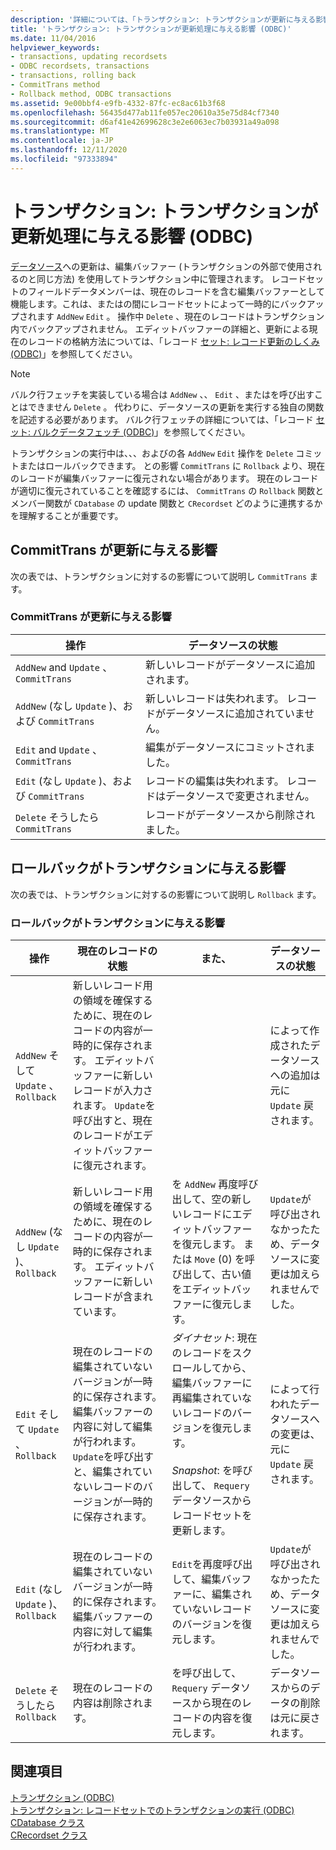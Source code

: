 ```yaml
---
description: '詳細については、「トランザクション: トランザクションが更新に与える影響 (ODBC)」を参照してください。'
title: 'トランザクション: トランザクションが更新処理に与える影響 (ODBC)'
ms.date: 11/04/2016
helpviewer_keywords:
- transactions, updating recordsets
- ODBC recordsets, transactions
- transactions, rolling back
- CommitTrans method
- Rollback method, ODBC transactions
ms.assetid: 9e00bbf4-e9fb-4332-87fc-ec8ac61b3f68
ms.openlocfilehash: 56435d477ab11fe057ec20610a35e75d84cf7340
ms.sourcegitcommit: d6af41e42699628c3e2e6063ec7b03931a49a098
ms.translationtype: MT
ms.contentlocale: ja-JP
ms.lasthandoff: 12/11/2020
ms.locfileid: "97333894"
---
```

# <a name="transaction-how-transactions-affect-updates-odbc"></a>トランザクション: トランザクションが更新処理に与える影響 (ODBC)

[データソース](../../data/odbc/data-source-odbc.md)への更新は、編集バッファー (トランザクションの外部で使用されるのと同じ方法) を使用してトランザクション中に管理されます。 レコードセットのフィールドデータメンバーは、現在のレコードを含む編集バッファーとして機能します。これは、またはの間にレコードセットによって一時的にバックアップされます `AddNew` `Edit` 。 操作中 `Delete` 、現在のレコードはトランザクション内でバックアップされません。 エディットバッファーの詳細と、更新による現在のレコードの格納方法については、「レコード [セット: レコード更新のしくみ (ODBC)](../../data/odbc/recordset-how-recordsets-update-records-odbc.md)」を参照してください。

> [!NOTE]
> バルク行フェッチを実装している場合は `AddNew` 、、 `Edit` 、またはを呼び出すことはできません `Delete` 。 代わりに、データソースの更新を実行する独自の関数を記述する必要があります。 バルク行フェッチの詳細については、「レコード [セット: バルクデータフェッチ (ODBC)](../../data/odbc/recordset-fetching-records-in-bulk-odbc.md)」を参照してください。

トランザクションの実行中は、、、およびの各 `AddNew` `Edit` 操作を `Delete` コミットまたはロールバックできます。 との影響 `CommitTrans` に `Rollback` より、現在のレコードが編集バッファーに復元されない場合があります。 現在のレコードが適切に復元されていることを確認するには、 `CommitTrans` の `Rollback` 関数とメンバー関数が `CDatabase` の update 関数と `CRecordset` どのように連携するかを理解することが重要です。

## <a name="how-committrans-affects-updates"></a><a name="_core_how_committrans_affects_updates"></a> CommitTrans が更新に与える影響

次の表では、トランザクションに対するの影響について説明し `CommitTrans` ます。

### <a name="how-committrans-affects-updates"></a>CommitTrans が更新に与える影響

|操作|データソースの状態|
|---------------|---------------------------|
|`AddNew` and `Update` 、 `CommitTrans`|新しいレコードがデータソースに追加されます。|
|`AddNew` (なし `Update` )、および `CommitTrans`|新しいレコードは失われます。 レコードがデータソースに追加されていません。|
|`Edit` and `Update` 、 `CommitTrans`|編集がデータソースにコミットされました。|
|`Edit` (なし `Update` )、および `CommitTrans`|レコードの編集は失われます。 レコードはデータソースで変更されません。|
|`Delete` そうしたら `CommitTrans`|レコードがデータソースから削除されました。|

## <a name="how-rollback-affects-transactions"></a><a name="_core_how_rollback_affects_updates"></a> ロールバックがトランザクションに与える影響

次の表では、トランザクションに対するの影響について説明し `Rollback` ます。

### <a name="how-rollback-affects-transactions"></a>ロールバックがトランザクションに与える影響

|操作|現在のレコードの状態|また、|データソースの状態|
|---------------|------------------------------|-------------------|---------------------------|
|`AddNew` そして `Update` 、 `Rollback`|新しいレコード用の領域を確保するために、現在のレコードの内容が一時的に保存されます。 エディットバッファーに新しいレコードが入力されます。 `Update`を呼び出すと、現在のレコードがエディットバッファーに復元されます。||によって作成されたデータソースへの追加は元に `Update` 戻されます。|
|`AddNew` (なし `Update` )、 `Rollback`|新しいレコード用の領域を確保するために、現在のレコードの内容が一時的に保存されます。 エディットバッファーに新しいレコードが含まれています。|を `AddNew` 再度呼び出して、空の新しいレコードにエディットバッファーを復元します。 または `Move` (0) を呼び出して、古い値をエディットバッファーに復元します。|`Update`が呼び出されなかったため、データソースに変更は加えられませんでした。|
|`Edit` そして `Update` 、 `Rollback`|現在のレコードの編集されていないバージョンが一時的に保存されます。 編集バッファーの内容に対して編集が行われます。 `Update`を呼び出すと、編集されていないレコードのバージョンが一時的に保存されます。|*ダイナセット*: 現在のレコードをスクロールしてから、編集バッファーに再編集されていないレコードのバージョンを復元します。<br /><br /> *Snapshot*: を呼び出して、 `Requery` データソースからレコードセットを更新します。|によって行われたデータソースへの変更は、元に `Update` 戻されます。|
|`Edit` (なし `Update` )、 `Rollback`|現在のレコードの編集されていないバージョンが一時的に保存されます。 編集バッファーの内容に対して編集が行われます。|`Edit`を再度呼び出して、編集バッファーに、編集されていないレコードのバージョンを復元します。|`Update`が呼び出されなかったため、データソースに変更は加えられませんでした。|
|`Delete` そうしたら `Rollback`|現在のレコードの内容は削除されます。|を呼び出して、 `Requery` データソースから現在のレコードの内容を復元します。|データソースからのデータの削除は元に戻されます。|

## <a name="see-also"></a>関連項目

[トランザクション (ODBC)](../../data/odbc/transaction-odbc.md)<br/>
[トランザクション: レコードセットでのトランザクションの実行 (ODBC)](../../data/odbc/transaction-performing-a-transaction-in-a-recordset-odbc.md)<br/>
[CDatabase クラス](../../mfc/reference/cdatabase-class.md)<br/>
[CRecordset クラス](../../mfc/reference/crecordset-class.md)
